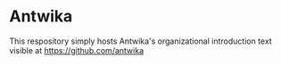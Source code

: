 # Antwika

This respository simply hosts Antwika's organizational introduction text visible at https://github.com/antwika
